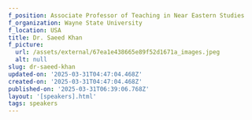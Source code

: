```yaml
---
f_position: Associate Professor of Teaching in Near Eastern Studies
f_organization: Wayne State University
f_location: USA
title: Dr. Saeed Khan
f_picture:
  url: /assets/external/67ea1e438665e89f52d1671a_images.jpeg
  alt: null
slug: dr-saeed-khan
updated-on: '2025-03-31T04:47:04.468Z'
created-on: '2025-03-31T04:47:04.468Z'
published-on: '2025-03-31T06:39:06.768Z'
layout: '[speakers].html'
tags: speakers
---
```




